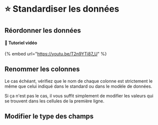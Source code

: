 # ⭐ Standardiser les données

## Réordonner les données

#### 🎥 Tutoriel vidéo

{% embed url="https://youtu.be/T2n9YTi87_U" %}

## Renommer les colonnes

Le cas échéant, vérifiez que le nom de chaque colonne est strictement le même que celui indiqué dans le standard ou dans le modèle de données.&#x20;

Si ça n'est pas le cas, il vous suffit simplement de modifier les valeurs qui se trouvent dans les cellules de la première ligne.&#x20;

## Modifier le type des champs

